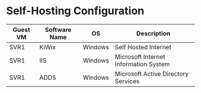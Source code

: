 # Self-Hosting Configuration 

| Guest VM | Software Name | OS | Description |
| -------- | ------------- | -- | ----------- |
| SVR1 | KiWix | Windows | Self Hosted Internet | 
| SVR1 | IIS | Windows | Microsoft Internet Information System |
| SVR1 | ADDS | Windows | Microsoft Active Directory Services |
